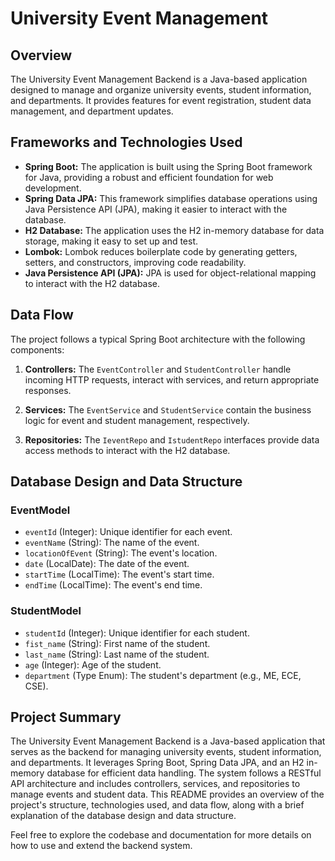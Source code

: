 # University Event Management

## Overview
The University Event Management Backend is a Java-based application designed to manage and organize university events, student information, and departments. It provides features for event registration, student data management, and department updates.

## Frameworks and Technologies Used
- **Spring Boot:** The application is built using the Spring Boot framework for Java, providing a robust and efficient foundation for web development.
- **Spring Data JPA:** This framework simplifies database operations using Java Persistence API (JPA), making it easier to interact with the database.
- **H2 Database:** The application uses the H2 in-memory database for data storage, making it easy to set up and test.
- **Lombok:** Lombok reduces boilerplate code by generating getters, setters, and constructors, improving code readability.
- **Java Persistence API (JPA):** JPA is used for object-relational mapping to interact with the H2 database.

## Data Flow
The project follows a typical Spring Boot architecture with the following components:

1. **Controllers:** The `EventController` and `StudentController` handle incoming HTTP requests, interact with services, and return appropriate responses.

2. **Services:** The `EventService` and `StudentService` contain the business logic for event and student management, respectively.

3. **Repositories:** The `IeventRepo` and `IstudentRepo` interfaces provide data access methods to interact with the H2 database.

## Database Design and Data Structure
### EventModel
- `eventId` (Integer): Unique identifier for each event.
- `eventName` (String): The name of the event.
- `locationOfEvent` (String): The event's location.
- `date` (LocalDate): The date of the event.
- `startTime` (LocalTime): The event's start time.
- `endTime` (LocalTime): The event's end time.

### StudentModel
- `studentId` (Integer): Unique identifier for each student.
- `fist_name` (String): First name of the student.
- `last_name` (String): Last name of the student.
- `age` (Integer): Age of the student.
- `department` (Type Enum): The student's department (e.g., ME, ECE, CSE).

## Project Summary
The University Event Management Backend is a Java-based application that serves as the backend for managing university events, student information, and departments. It leverages Spring Boot, Spring Data JPA, and an H2 in-memory database for efficient data handling. The system follows a RESTful API architecture and includes controllers, services, and repositories to manage events and student data. This README provides an overview of the project's structure, technologies used, and data flow, along with a brief explanation of the database design and data structure.

Feel free to explore the codebase and documentation for more details on how to use and extend the backend system.
